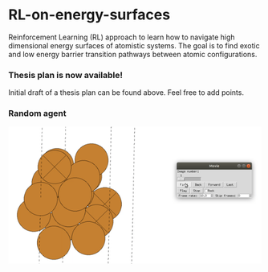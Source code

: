 # RL-on-energy-surfaces
Reinforcement Learning (RL) approach to learn how to navigate high dimensional energy surfaces of atomistic systems. The goal is to find exotic and low energy barrier transition pathways between atomic configurations.


### Thesis plan is now available!
Initial draft of a thesis plan can be found above. Feel free to add points.


### Random agent
![](random_agent.gif)
